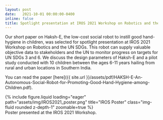 ```yaml
---
layout: post
date:   2021-10-01 00:00:00-0400
inline: false
title: Spotlight presentation at IROS 2021 Workshop on Robotics and the UN SDGs.
---
```


Our short paper on Haksh-E, the low-cost social robot to instill good
hand-hygiene in children, was selected for spotlight presentation at IROS 2021
Workshop on Robotics and the UN SDGs. This robot can supply valuable objective data to stakeholders and the UN to monitor
progress on targets for UN SDGs 3 and 6. We discuss the design parameters of Haksh-E and a pilot study conducted with 10 children between the ages 6-11 years hailing from
rural and urban locations in Southern India.

You can read the paper [here]({{ site.url }}/assets/pdf/HAKSH-E-An-Autonomous-Social-Robot-for-Promoting-Good-Hand-Hygiene-among-Children.pdf).

<div class="row">
    <div class="col-sm mt-3 mt-md-0">
        {% include figure.liquid loading="eager" path="assets/img/IROS2021_poster.png" title="IROS Poster" class="img-fluid rounded z-depth-1" zoomable=true %}
    </div>
</div>
<div class="caption">
    Poster presented at the IROS 2021 Workshop.
</div>


